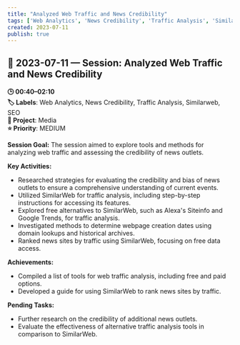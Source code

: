 ```yaml
---
title: "Analyzed Web Traffic and News Credibility"
tags: ['Web Analytics', 'News Credibility', 'Traffic Analysis', 'Similarweb', 'SEO']
created: 2023-07-11
publish: true
---
```


## 📅 2023-07-11 — Session: Analyzed Web Traffic and News Credibility

**🕒 00:40–02:10**  
**🏷️ Labels**: Web Analytics, News Credibility, Traffic Analysis, Similarweb, SEO  
**📂 Project**: Media  
**⭐ Priority**: MEDIUM  


**Session Goal:**
The session aimed to explore tools and methods for analyzing web traffic and assessing the credibility of news outlets.

**Key Activities:**
- Researched strategies for evaluating the credibility and bias of news outlets to ensure a comprehensive understanding of current events.
- Utilized SimilarWeb for traffic analysis, including step-by-step instructions for accessing its features.
- Explored free alternatives to SimilarWeb, such as Alexa's Siteinfo and Google Trends, for traffic analysis.
- Investigated methods to determine webpage creation dates using domain lookups and historical archives.
- Ranked news sites by traffic using SimilarWeb, focusing on free data access.

**Achievements:**
- Compiled a list of tools for web traffic analysis, including free and paid options.
- Developed a guide for using SimilarWeb to rank news sites by traffic.

**Pending Tasks:**
- Further research on the credibility of additional news outlets.
- Evaluate the effectiveness of alternative traffic analysis tools in comparison to SimilarWeb.
